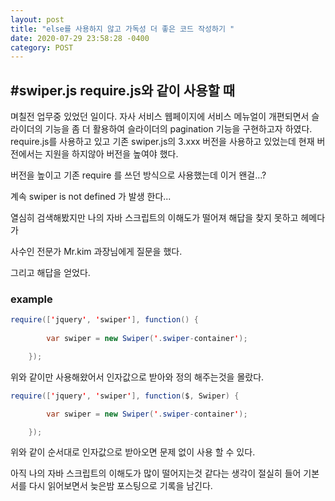 ```yaml
---
layout: post
title: "else를 사용하지 않고 가독성 더 좋은 코드 작성하기 "
date: 2020-07-29 23:58:28 -0400
category: POST
---
```



<h2>#swiper.js require.js와 같이 사용할 때</h2>
며칠전 업무중 있었던 일이다. 자사 서비스 웹페이지에 서비스 메뉴얼이 개편되면서 슬라이더의 기능을
좀 더 활용하여 슬라이더의 pagination 기능을 구현하고자 하였다. 
require.js를 사용하고 있고 기존 swiper.js의 3.xxx 버전을 사용하고 있었는데 현재 버전에서는
지원을 하지않아 버전을 높여야 했다.

버전을 높이고 기존 require 를 쓰던 방식으로 사용했는데 이거 왠걸...?

계속 swiper is not defined 가 발생 한다... 

열심히 검색해봤지만 나의 자바 스크립트의 이해도가 떨어져 해답을 찾지 못하고 헤메다가

사수인 전문가 Mr.kim 과장님에게 질문을 했다. 

그리고 해답을 얻었다.

<h3>example</h3>

```java
require(['jquery', 'swiper'], function() { 
    
        var swiper = new Swiper('.swiper-container');

    });
```
위와 같이만 사용해왔어서 인자값으로 받아와 정의 해주는것을 몰랐다.


```java
require(['jquery', 'swiper'], function($, Swiper) { 

        var swiper = new Swiper('.swiper-container');

    });
```
위와 같이 순서대로 인자값으로 받아오면 문제 없이 사용 할 수 있다.

아직 나의 자바 스크립트의 이해도가 많이 떨어지는것 같다는 생각이 절실히 들어 기본서를 다시 읽어보면서 
늦은밤 포스팅으로 기록을 남긴다.